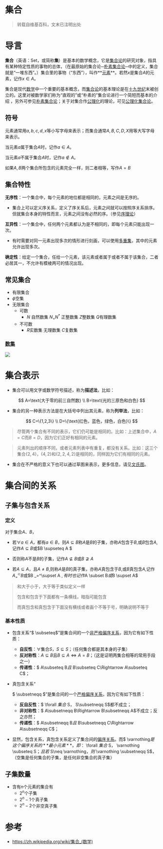 # 集合






> 转载自维基百科，文末已注明出处



# 导言

**集合**（英语：Set，或简称**集**）是基本的数学概念，它是[集合论](https://zh.wikipedia.org/wiki/集合论)的研究对象，指具有某种特定性质的事物的总体，（在最原始的集合论─[朴素集合论](https://zh.wikipedia.org/wiki/朴素集合论)─中的定义，集合就是“一堆东西”。）集合里的事物（“东西”），叫作**[元素](https://zh.wikipedia.org/wiki/元素_(數學))**。若然$x$是集合$A$的元素，记作$x \in A$。

集合是现代[数学](https://zh.wikipedia.org/wiki/数学)中一个重要的基本概念，而[集合论](https://zh.wikipedia.org/wiki/集合论)的基本理论是在[十九世纪](https://zh.wikipedia.org/wiki/十九世紀)末被创立的。这里对被数学家们称为“直观的”或“朴素的”集合论进行一个简短而基本的介绍 ，另外可参见[朴素集合论](https://zh.wikipedia.org/wiki/朴素集合论)；关于对集合作[公理化](https://zh.wikipedia.org/wiki/公理系统)的理论，可见[公理化集合论](https://zh.wikipedia.org/wiki/公理化集合论)。



## 符号

元素通常用$a,b,c,d,x$等小写字母来表示；而集合通常$A,B,C,D,X$用等大写字母来表示。

当元素$a$属于集合$A$时，记作$a \in A$。

当元素$a$不属于集合$A$时，记作$a \notin A$。

如果$A,B$两个集合所包含的元素完全一样，则二者相等，写作$A=B$



## 集合特性

**无序性**：一个集合中，每个元素的地位都是相同的，元素之间是无序的。

- 集合上可以定义序关系，定义了序关系后，元素之间就可以按照序关系排序。但就集合本身的特性而言，元素之间没有必然的序。（参见[序理论](https://zh.wikipedia.org/wiki/序理论)）

**互异性**：一个集合中，任何两个元素都认为是不相同的，即每个元素只能出现一次。

- 有时需要对同一元素出现多次的情形进行刻画，可以使用[多重集](https://zh.wikipedia.org/wiki/多重集)，其中的元素允许出现多次。

**确定性**：给定一个集合，任给一个元素，该元素或者属于或者不属于该集合，二者必居其一，不允许有模棱两可的情况出现。



## 常见集合

+ 有限集合
+ $\phi$空集
+ 无限集合
  + 可数
    + $N$ 自然数集     $N_+  N^*$ 正整数集      $Z$整数集     $Q$有理数集
  + 不可数
    + $R$实数集  无理数集    $C$复数集



### [数集](https://zh.wikipedia.org/wiki/数)



![](https://img1.zlogs.net/20/20200418170759.png)







# 集合表示

- 集合可以用文字或数学符号描述，称为**描述法**，比如：

$$
A=\text{大于零的前三自然数} \\
B=\text{光的三原色和白色}
$$

- 集合的另一种表示方法是在大括号中列出其元素，称为**列举法**，比如：

$$
C=\{1,2,3\} \\
D=\{\text{红色，蓝色，绿色，白色}\}
$$



> 尽管两个集合有不同的表示，它们仍可能是相同的。比如：上述集合中，$A=C$而$B=D$，因为它们正好有相同的元素。

> 元素列出的顺序不同，或者元素列表中有重复，都没有关系。比如：这三个集合$\{2,4\}$，$\{4,2\}$和$\{2,2,4,2\}$是相同的，同样因为它们有相同的元素。

- 集合在不严格的意义下也可以通过草图来表示，更多信息，请见[文氏图](https://zh.wikipedia.org/wiki/文氏图)。



# 集合间的关系

## 子集与包含关系

### 定义

对于集合$A\text{、}B$，

+ 若$\forall a \in A$，都有$a \in B$，则$A \subseteq B$称$A$是$B$的子集，亦称$A$包含于$B$,或$B$包含$A$,记作$A \subseteq B$或$B \supseteq A $

+ 否则称$A$不是$B$的子集，记作$A \not\subseteq B$或$B \not\supseteq A$

+ 若$A \subseteq A$，且$A \neq B$,则称$A$是$B$的真子集，亦称$A$真包含于$B$,或$B$真包含$A$,记作$A _=^\subset B$或$B _=^\supset A $,有时也记作$A \subset B$或$B \supset A$

> 和大于小于，大于等于类似定义一样
>
> 包含和包含于下面都有一条横线，暗指可能包含
>
> 而真包含和真包含于下面没有横线或者画个不等于号，明确说明不等于



### 基本性质

- 包含关系“$ \subseteq$”是集合间的一个[非严格偏序关系](https://zh.wikipedia.org/wiki/偏序关系#非严格偏序，自反偏序)，因为它有如下性质：

  - **自反性**：$\forall$集合$S$，$S\subseteq S$；（任何集合都是其本身的子集）
  - **反对称性**：$A\subseteq B \text{且}B \subseteq A \iff A=B$；（这是证明两集合相等的常用手段之一）
  - **传递性**：$ A\subseteq B$且$ B\subseteq C\Rightarrow A\subseteq C$；

- 真包含关系“

  $ \subsetneqq $”是集合间的一个[严格偏序关系](https://zh.wikipedia.org/wiki/偏序关系#严格偏序，反自反偏序)，因为它有如下性质：

  - **反自反性**：$ \forall $集合$ S$，$ S\subsetneqq S$都不成立；
  - **非对称性**：$ A\subsetneqq B\Rightarrow B\subsetneqq A$不成立；反之亦然；
  - **传递性**：$ A\subsetneqq B$且$ B\subsetneqq C\Rightarrow A\subsetneqq C$；

- 显然，包含关系，真包含关系定义了集合间的[偏序关系](https://zh.wikipedia.org/wiki/偏序关系)。而$ \varnothing$是这个偏序关系的**最小元素**，即：$ \forall $集合$ S$，$ \varnothing \subseteq S$；且若$ S\neq \varnothing$，则$ \varnothing \subsetneqq S$，（空集是任何集合的子集，是任何非空集合的真子集）



## 子集数量

+ 含有$n$个元素的集合有
  + $2^n$个子集
  + $2^n-1$个真子集
  + $2^n-2$个非空真子集











# 参考

+ <https://zh.wikipedia.org/wiki/集合_(数学)>